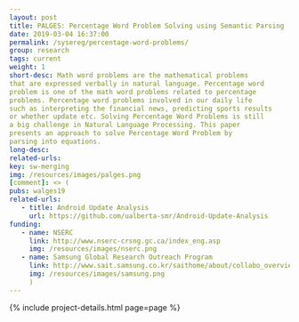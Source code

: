 ```yaml
---
layout: post
title: PALGES: Percentage Word Problem Solving using Semantic Parsing
date: 2019-03-04 16:37:00
permalink: /sysereg/percentage-word-problems/
group: research
tags: current
weight: 1
short-desc: Math word problems are the mathematical problems
that are expressed verbally in natural language. Percentage word
problem is one of the math word problems related to percentage
problems. Percentage word problems involved in our daily life
such as interpreting the financial news, predicting sports results
or whether update etc. Solving Percentage Word Problems is still
a big challenge in Natural Language Processing. This paper
presents an approach to solve Percentage Word Problem by
parsing into equations.
long-desc:
related-urls:
key: sw-merging
img: /resources/images/palges.png
[comment]: <> (
pubs: walges19
related-urls:
   - title: Android Update Analysis
     url: https://github.com/ualberta-smr/Android-Update-Analysis
funding:
   - name: NSERC
     link: http://www.nserc-crsng.gc.ca/index_eng.asp
     img: /resources/images/nserc.png
   - name: Samsung Global Research Outreach Program
     link: http://www.sait.samsung.co.kr/saithome/about/collabo_overview.do
     img: /resources/images/samsung.png
     )
---
```


{% include project-details.html page=page %}